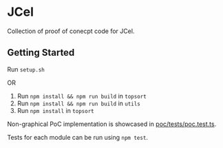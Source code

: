 # JCel

Collection of proof of conecpt code for JCel.

## Getting Started

Run `setup.sh`

OR

1. Run `npm install && npm run build` in `topsort`
2. Run `npm install && npm run build` in `utils`
3. Run `npm install` in `topsort`

Non-graphical PoC implementation is showcased in [poc/tests/poc.test.ts](poc/tests/poc.test.ts).

Tests for each module can be run using `npm test`.
